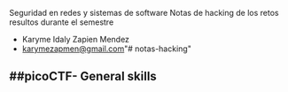 Seguridad en redes y sistemas de software
Notas de hacking de los retos resultos durante el semestre

- Karyme Idaly Zapien Mendez
- karymezapmen@gmail.com"# notas-hacking" 

##picoCTF- General skills
- 